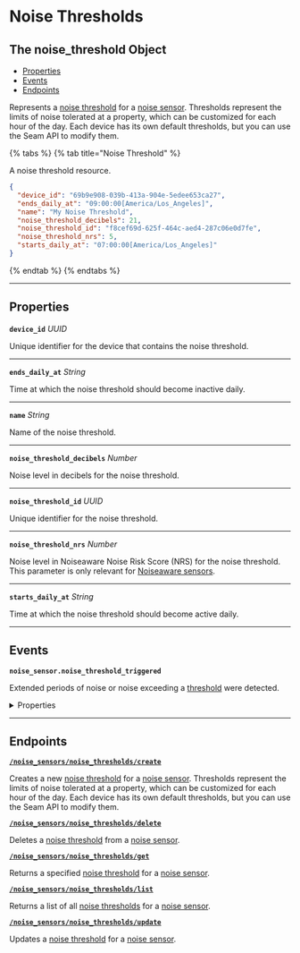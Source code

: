 # Noise Thresholds

## The noise_threshold Object

- [Properties](./#properties)
- [Events](./#events)
- [Endpoints](./#endpoints)


Represents a [noise threshold](https://docs.seam.co/latest/capability-guides/noise-sensors/configure-noise-threshold-settings) for a [noise sensor](https://docs.seam.co/latest/capability-guides/noise-sensors). Thresholds represent the limits of noise tolerated at a property, which can be customized for each hour of the day. Each device has its own default thresholds, but you can use the Seam API to modify them.

{% tabs %}
{% tab title="Noise Threshold" %}

A noise threshold resource.

```json
{
  "device_id": "69b9e908-039b-413a-904e-5edee653ca27",
  "ends_daily_at": "09:00:00[America/Los_Angeles]",
  "name": "My Noise Threshold",
  "noise_threshold_decibels": 21,
  "noise_threshold_id": "f8cef69d-625f-464c-aed4-287c06e0d7fe",
  "noise_threshold_nrs": 5,
  "starts_daily_at": "07:00:00[America/Los_Angeles]"
}
```
{% endtab %}
{% endtabs %}

---
## Properties

**`device_id`** *UUID*

Unique identifier for the device that contains the noise threshold.




---

**`ends_daily_at`** *String*

Time at which the noise threshold should become inactive daily.




---

**`name`** *String*

Name of the noise threshold.




---

**`noise_threshold_decibels`** *Number*

Noise level in decibels for the noise threshold.




---

**`noise_threshold_id`** *UUID*

Unique identifier for the noise threshold.




---

**`noise_threshold_nrs`** *Number*

Noise level in Noiseaware Noise Risk Score (NRS) for the noise threshold. This parameter is only relevant for [Noiseaware sensors](https://docs.seam.co/latest/device-and-system-integration-guides/noiseaware-sensors).




---

**`starts_daily_at`** *String*

Time at which the noise threshold should become active daily.




---


## Events

**`noise_sensor.noise_threshold_triggered`**

Extended periods of noise or noise exceeding a [threshold](https://docs.seam.co/latest/capability-guides/noise-sensors#what-is-a-threshold) were detected.

<details>

<summary>Properties</summary>

<strong><code>connected_account_custom_metadata</code></strong> <i>Record</i>

  Custom metadata of the connected account, present when connected_account_id is provided.

<strong><code>connected_account_id</code></strong> <i>UUID</i>

  ID of the [connected account](../../../core-concepts/connected-accounts/README.md) associated with the event.

<strong><code>created_at</code></strong> <i>Datetime</i>

  Date and time at which the event was created.

<strong><code>device_custom_metadata</code></strong> <i>Record</i>

  Custom metadata of the device, present when device_id is provided.

<strong><code>device_id</code></strong> <i>UUID</i>

  ID of the affected device.

<strong><code>event_id</code></strong> <i>UUID</i>

  ID of the event.

<strong><code>event_type</code></strong> <i>Enum</i>

  Value: `noise_sensor.noise_threshold_triggered`

<strong><code>minut_metadata</code></strong> <i>Record</i>

  Metadata from Minut.

<strong><code>noise_level_decibels</code></strong> <i>Number</i>

  Detected noise level in decibels.

<strong><code>noise_level_nrs</code></strong> <i>Number</i>

  Detected noise level in Noiseaware Noise Risk Score (NRS).

<strong><code>noise_threshold_id</code></strong> <i>UUID</i>

  ID of the noise threshold that was triggered.

<strong><code>noise_threshold_name</code></strong> <i>String</i>

  Name of the noise threshold that was triggered.

<strong><code>noiseaware_metadata</code></strong> <i>Record</i>

  Metadata from Noiseaware.

<strong><code>occurred_at</code></strong> <i>Datetime</i>

  Date and time at which the event occurred.

<strong><code>workspace_id</code></strong> <i>UUID</i>

  ID of the [workspace](../../../core-concepts/workspaces/README.md) associated with the event.
</details>

---

## Endpoints


[**`/noise_sensors/noise_thresholds/create`**](./create.md)

Creates a new [noise threshold](https://docs.seam.co/latest/capability-guides/noise-sensors/configure-noise-threshold-settings) for a [noise sensor](https://docs.seam.co/latest/capability-guides/noise-sensors). Thresholds represent the limits of noise tolerated at a property, which can be customized for each hour of the day. Each device has its own default thresholds, but you can use the Seam API to modify them.


[**`/noise_sensors/noise_thresholds/delete`**](./delete.md)

Deletes a [noise threshold](https://docs.seam.co/latest/capability-guides/noise-sensors/configure-noise-threshold-settings) from a [noise sensor](https://docs.seam.co/latest/capability-guides/noise-sensors).


[**`/noise_sensors/noise_thresholds/get`**](./get.md)

Returns a specified [noise threshold](https://docs.seam.co/latest/capability-guides/noise-sensors/configure-noise-threshold-settings) for a [noise sensor](https://docs.seam.co/latest/capability-guides/noise-sensors).


[**`/noise_sensors/noise_thresholds/list`**](./list.md)

Returns a list of all [noise thresholds](https://docs.seam.co/latest/capability-guides/noise-sensors/configure-noise-threshold-settings) for a [noise sensor](https://docs.seam.co/latest/capability-guides/noise-sensors).


[**`/noise_sensors/noise_thresholds/update`**](./update.md)

Updates a [noise threshold](https://docs.seam.co/latest/capability-guides/noise-sensors/configure-noise-threshold-settings) for a [noise sensor](https://docs.seam.co/latest/capability-guides/noise-sensors).


